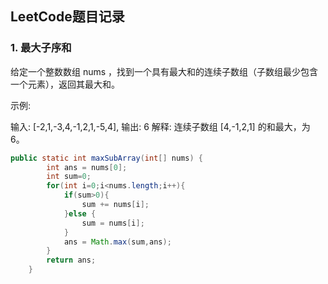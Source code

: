 ## LeetCode题目记录

### 1. 最大子序和

给定一个整数数组 nums ，找到一个具有最大和的连续子数组（子数组最少包含一个元素），返回其最大和。

示例:

输入: [-2,1,-3,4,-1,2,1,-5,4],
输出: 6
解释: 连续子数组 [4,-1,2,1] 的和最大，为 6。

```java
public static int maxSubArray(int[] nums) {
        int ans = nums[0];
        int sum=0;
        for(int i=0;i<nums.length;i++){
            if(sum>0){
                sum += nums[i];
            }else {
                sum = nums[i];
            }
            ans = Math.max(sum,ans);
        }
        return ans;
    }
```

